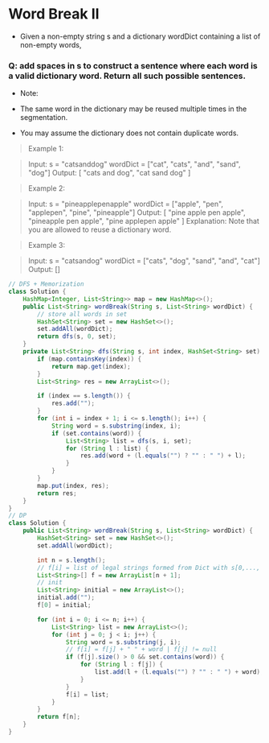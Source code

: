 # Word Break II
- Given a non-empty string s and a dictionary wordDict containing a list of non-empty words, 
### Q: add spaces in s to construct a sentence where each word is a valid dictionary word. Return all such possible sentences.

- Note:

- The same word in the dictionary may be reused multiple times in the segmentation.
- You may assume the dictionary does not contain duplicate words.

> Example 1:

> Input:
> s = "catsanddog"
> wordDict = ["cat", "cats", "and", "sand", "dog"]
> Output:
> [
> "cats and dog",
> "cat sand dog"
> ]

> Example 2:

> Input:
> s = "pineapplepenapple"
> wordDict = ["apple", "pen", "applepen", "pine", "pineapple"]
> Output:
> [
> "pine apple pen apple",
> "pineapple pen apple",
> "pine applepen apple"
> ]
> Explanation: Note that you are allowed to reuse a dictionary word.

> Example 3:

> Input:
> s = "catsandog"
> wordDict = ["cats", "dog", "sand", "and", "cat"]
> Output:
> []

```java
// DFS + Memorization
class Solution {
	HashMap<Integer, List<String>> map = new HashMap<>();
    public List<String> wordBreak(String s, List<String> wordDict) {
		// store all words in set
		HashSet<String> set = new HashSet<>();
		set.addAll(wordDict);
		return dfs(s, 0, set);
    }
	private List<String> dfs(String s, int index, HashSet<String> set) {
		if (map.containsKey(index)) {
			return map.get(index);
		}
		List<String> res = new ArrayList<>();

		if (index == s.length()) {
			res.add("");
		}
		for (int i = index + 1; i <= s.length(); i++) {
            String word = s.substring(index, i);
            if (set.contains(word)) {
				List<String> list = dfs(s, i, set);
				for (String l : list) {
					res.add(word + (l.equals("") ? "" : " ") + l);
				}
            }
		}
		map.put(index, res);
		return res;
	}
}
// DP
class Solution {
    public List<String> wordBreak(String s, List<String> wordDict) {
		HashSet<String> set = new HashSet<>();
		set.addAll(wordDict);

		int n = s.length();
		// f[i] = list of legal strings formed from Dict with s[0,..., i-1]
		List<String>[] f = new ArrayList[n + 1];
		// init
		List<String> initial = new ArrayList<>();
		initial.add("");
		f[0] = initial;

		for (int i = 0; i <= n; i++) {
			List<String> list = new ArrayList<>();
			for (int j = 0; j < i; j++) {
				String word = s.substring(j, i);
				// f[i] = f[j] + " " + word | f[j] != null
				if (f[j].size() > 0 && set.contains(word)) {
					for (String l : f[j]) {
						list.add(l + (l.equals("") ? "" : " ") + word);
					}
				}
                f[i] = list;
			}
		}
		return f[n];
    }
}
```
